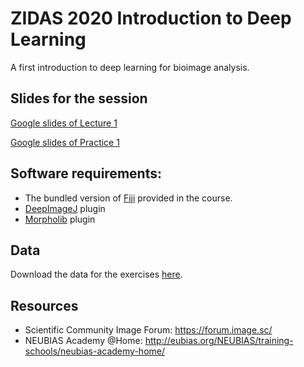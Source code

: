# ZIDAS 2020 Introduction to Deep Learning

A first introduction to deep learning for bioimage analysis. 


## Slides for the session
  
[Google slides of Lecture 1](https://github.com/esgomezm/zidas2020_intro_DL/releases/download/slides/ZIDAS.2020.ML_DL.Intro.pdf)
 
[Google slides of Practice 1](https://github.com/esgomezm/zidas2020_intro_DL/releases/download/slides/ZIDAS.2020.Applications.pdf)

## Software requirements:
- The bundled version of [Fiji](https://imagej.net/) provided in the course.
- [DeepImageJ](https://deepimagej.github.io/deepimagej/) plugin
- [Morpholib](https://imagej.net/MorphoLibJ) plugin

## Data
Download the data for the exercises [here](https://github.com/esgomezm/zidas2020_intro_DL/releases/download/data/Data.zip).

## Resources

- Scientific Community Image Forum: https://forum.image.sc/
- NEUBIAS Academy @Home: http://eubias.org/NEUBIAS/training-schools/neubias-academy-home/
